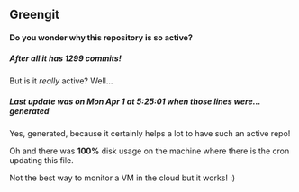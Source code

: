 ## Greengit

#### Do you wonder why this repository is so active?

##### After all it has 1299 commits!

But is it *really* active? Well...

##### Last update was on Mon Apr 1 at 5:25:01 when those lines were... generated

Yes, generated, because it certainly helps a lot to have such an active repo!

Oh and there was **100%** disk usage on the machine
where there is the cron updating this file.

Not the best way to monitor a VM in the cloud but it works! :)
